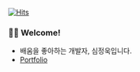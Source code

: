 [![Hits](https://hits.seeyoufarm.com/api/count/incr/badge.svg?url=https%3A%2F%2Fgithub.com%2Fjunguksim&count_bg=%2379C83D&title_bg=%23555555&icon=&icon_color=%23E7E7E7&title=hits&edge_flat=false)](https://hits.seeyoufarm.com)
### :man_artist: Welcome!

- 배움을 좋아하는 개발자, 심정욱입니다.
- [Portfolio](https://glimmer-manatee-cd1.notion.site/Noah-f73ec5279a024681a02bf4aefc93a58e)
